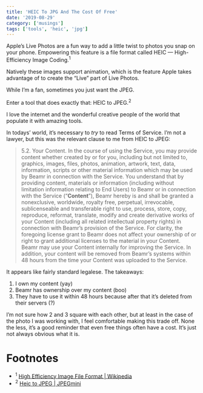 ```yaml
---
title: 'HEIC To JPG And The Cost Of Free'
date: '2019-08-29'
category: ['musings']
tags: ['tools', 'heic', 'jpg']
---
```


Apple’s Live Photos are a fun way to add a little twist to photos you snap on your phone. Empowering this feature is a file format called HEIC — High-Efficiency Image Coding.<sup>1</sup>

Natively these images support animation, which is the feature Apple takes advantage of to create the “Live” part of Live Photos. 

While I’m a fan, sometimes you just want the JPEG. 

Enter a tool that does exactly that: HEIC to JPEG.<sup>2</sup>

I love the internet and the wonderful creative people of the world that populate it with amazing tools. 

In todays’ world, it’s necessary to _try_ to read Terms of Service. I’m not a lawyer, but this was the relevant clause to me from HEIC to JPEG: 

> 5.2. Your Content. In the course of using the Service, you may provide content whether created by or for you, including but not limited to, graphics, images, files, photos, animation, artwork, text, data, information, scripts or other material information which may be used by Beamr in connection with the Service. You understand that by providing content, materials or information (including without limitation information relating to End Users) to Beamr or in connection with the Service (“**Content**”), Beamr hereby is and shall be granted a nonexclusive, worldwide, royalty free, perpetual, irrevocable, sublicenseable and transferable right to use, process, store, copy, reproduce, reformat, translate, modify and create derivative works of your Content (including all related intellectual property rights) in connection with Beamr’s provision of the Service. For clarity, the foregoing license grant to Beamr does not affect your ownership of or right to grant additional licenses to the material in your Content. Beamr may use your Content internally for improving the Service. In addition, your content will be removed from Beamr’s systems within 48 hours from the time your Content was uploaded to the Service.  

It appears like fairly standard legalese. The takeaways:
1. I own my content (yay)
2. Beamr has ownership over my content (boo)
3. They have to use it within 48 hours because after that it’s deleted from their servers (?)

I’m not sure how 2 and 3 square with each other, but at least in the case of the photo I was working with, I feel comfortable making this trade off. None the less, it’s a good reminder that even free things often have a cost. It’s just not always obvious what it is. 

# Footnotes
* <sup>1</sup> [High Efficiency Image File Format | Wikipedia](https://en.wikipedia.org/wiki/High_Efficiency_Image_File_Format) 
* <sup>2</sup> [Heic to JPEG | JPEGmini](https://heictojpg.com/)
